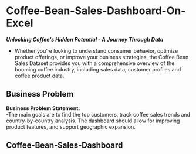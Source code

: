 

# Coffee-Bean-Sales-Dashboard-On-Excel
_**Unlocking Coffee's Hidden Potential - A Journey Through Data**_
- Whether you’re looking to understand consumer behavior, optimize product offerings, or improve your business strategies, the Coffee Bean Sales Dataset provides you with a comprehensive overview of the booming coffee industry, including sales data, customer profiles and coffee product data.

## Business Problem
**Business Problem Statement:** <br>
-The main goals are to find the top customers, track coffee sales trends and country-by-country analysis. The dashboard should allow for improving product features, and support geographic expansion.

## Coffee-Bean-Sales-Dashboard

